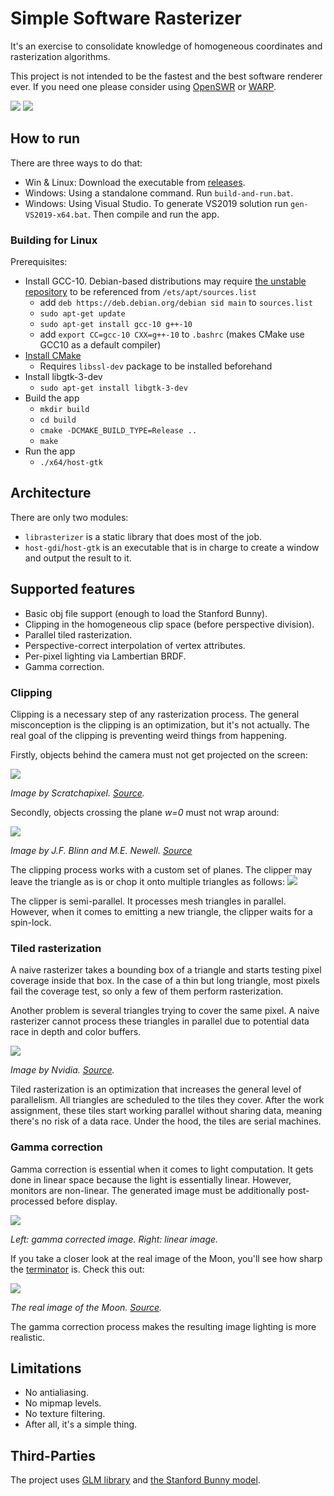 # Simple Software Rasterizer
It's an exercise to consolidate knowledge of homogeneous coordinates and rasterization algorithms.

This project is not intended to be the fastest and the best software renderer ever. If you need one please consider using [OpenSWR](https://www.openswr.org/) or [WARP](https://docs.microsoft.com/en-us/windows/win32/direct3darticles/directx-warp).

![](showcase/screenshot1.jpg)
![](showcase/screenshot2.jpg)

## How to run

There are three ways to do that: 

* Win & Linux: Download the executable from [releases](https://github.com/tony-space/SimpleSoftwareRasterizer/releases).
* Windows: Using a standalone command. Run `build-and-run.bat`.
* Windows: Using Visual Studio. To generate VS2019 solution run `gen-VS2019-x64.bat`. Then compile and run the app.

### Building for Linux

Prerequisites:

* Install GCC-10. Debian-based distributions may require [the unstable repository](https://wiki.debian.org/DebianUnstable) to be referenced from `/ets/apt/sources.list`
  - add `deb https://deb.debian.org/debian sid main` to `sources.list`
  - `sudo apt-get update`
  - `sudo apt-get install gcc-10 g++-10`
  - add `export CC=gcc-10 CXX=g++-10` to `.bashrc` (makes CMake use GCC10 as a default compiler)
* [Install CMake](https://cmake.org/install/)
  - Requires `libssl-dev` package to be installed beforehand
* Install libgtk-3-dev
  - `sudo apt-get install libgtk-3-dev`
* Build the app
  - `mkdir build`
  - `cd build`
  - `cmake -DCMAKE_BUILD_TYPE=Release ..`
  - `make`
* Run the app
  - `./x64/host-gtk` 
## Architecture

There are only two modules:

* `librasterizer` is a static library that does most of the job.
* `host-gdi`/`host-gtk` is an executable that is in charge to create a window and output the result to it.

## Supported features

* Basic obj file support (enough to load the Stanford Bunny).
* Clipping in the homogeneous clip space (before perspective division).
* Parallel tiled rasterization.
* Perspective-correct interpolation of vertex attributes.
* Per-pixel lighting via Lambertian BRDF.
* Gamma correction.

### Clipping

Clipping is a necessary step of any rasterization process.
The general misconception is the clipping is an optimization, but it's not actually.
The real goal of the clipping is preventing weird things from happening.

Firstly, objects behind the camera must not get projected on the screen:

![](https://www.scratchapixel.com/images/upload/perspective-matrix/clipping4.png)

*Image by Scratchapixel. [Source](https://www.scratchapixel.com/lessons/3d-basic-rendering/perspective-and-orthographic-projection-matrix/projection-matrices-what-you-need-to-know-first).*

Secondly, objects crossing the plane *w=0* must not wrap around:

![](showcase/clipping.jpg)

*Image by J.F. Blinn and M.E. Newell. [Source](https://www.microsoft.com/en-us/research/wp-content/uploads/1978/01/p245-blinn.pdf)*


The clipping process works with a custom set of planes. The clipper may leave the triangle as is or chop it onto multiple triangles as follows:
![](showcase/screenshot4.jpg)

The clipper is semi-parallel. It processes mesh triangles in parallel.
However, when it comes to emitting a new triangle, the clipper waits for a spin-lock.

### Tiled rasterization

A naive rasterizer takes a bounding box of a triangle and starts testing pixel coverage inside that box.
In the case of a thin but long triangle, most pixels fail the coverage test, so only a few of them perform rasterization.

Another problem is several triangles trying to cover the same pixel.
A naive rasterizer cannot process these triangles in parallel due to potential data race in depth and color buffers.

![](https://developer.nvidia.com/sites/default/files/akamai/gameworks/images/lifeofatriangle/fermipipeline_raster.png)

*Image by Nvidia. [Source](https://developer.nvidia.com/content/life-triangle-nvidias-logical-pipeline).*

Tiled rasterization is an optimization that increases the general level of parallelism. All triangles are scheduled to the tiles they cover. After the work assignment, these tiles start working parallel without sharing data, meaning there's no risk of a data race. Under the hood, the tiles are serial machines.

### Gamma correction

Gamma correction is essential when it comes to light computation. It gets done in linear space because the light is essentially linear.
However, monitors are non-linear. The generated image must be additionally post-processed before display.

![](showcase/screenshot3.jpg)

*Left: gamma corrected image. Right: linear image.*

If you take a closer look at the real image of the Moon, you'll see how sharp the [terminator](https://en.wikipedia.org/wiki/Terminator_(solar)) is. Check this out:

![](showcase/real-moon.jpg)

*The real image of the Moon. [Source](https://earthsky.org/moon-phases/is-it-a-quarter-or-a-half-moon).*

The gamma correction process makes the resulting image lighting is more realistic.

## Limitations

* No antialiasing.
* No mipmap levels.
* No texture filtering.
* After all, it's a simple thing.

## Third-Parties

The project uses [GLM library](https://github.com/g-truc/glm) and [the Stanford Bunny model](https://en.wikipedia.org/wiki/Stanford_bunny).